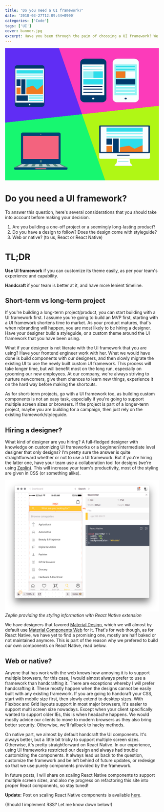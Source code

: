 ```yaml
---
title: 'Do you need a UI framework?'
date: '2018-03-27T12:09:44+0900'
categories: ['Code']
tags: ['UI']
cover: banner.jpg
excerpt: Have you been through the pain of choosing a UI framework? We had gone through few tens times, here's my take on choosing UI framework.
---
```


![Banner](./banner.jpg "Banner")

# Do you need a UI framework?
To answer this question, here's several considerations that you should take into account before making your decision.

1. Are you building a one-off project or a seemingly long-lasting product?
1. Do you have a design to follow? Does the design come with styleguide?
1. Web or native? (to us, React or React Native)

# TL;DR
**Use UI framework** if you can customize its theme easily, as per your team's experience and capability.

**Handcraft** if your team is better at it, and have more lenient timeline.

## Short-term vs long-term project
If you're building a long-term project/product, you can start building with a UI framework first. I assume you're going to build an MVP first, starting with a UI framework shortens time to market. As your product matures, that's when rebranding will happen, you are most likely to be hiring a designer. Have your designer build a styleguide, or a custom theme around the UI framework that you have been using.

What if your designer is not literate with the UI framework that you are using? Have your frontend engineer work with her. What we would have done is build components with our designers, and then slowly migrate the existing UI to use the newly built custom UI framework. This process will take longer time, but will benefit most on the long run, especially on grooming our new employees. At our company, we're always striving to nurture newcomers, give them chances to learn new things, experience it on the hard way before making the shortcuts.

As for short-term projects, go with a UI framework too, as building custom components is not an easy task, especially if you're going to support multiple screen sizes or browsers. If the project is part of a longer-term project, maybe you are building for a campaign, then just rely on the existing framework/styleguide.

## Hiring a designer?
What kind of designer are you hiring? A full-fledged designer with knowledge on customizing UI frameworks or a beginner/intermediate level designer that only designs? I'm pretty sure the answer is quite straightforward whether or not to use a UI framework. But if you're hiring the latter one, have your team use a collaboration tool for designs (we're using [Zeplin](https://zeplin.io/)). This will increase your team's productivity, most of the styling are given in CSS (or something alike).

![Zeplin](./zeplin.png "Zeplin")
_Zeplin providing the styling information with React Native extension_

We have designers that favored [Material Design](https://material.io/), which we will almost by default use [Material Components Web](https://github.com/material-components/material-components-web) for it. That's for web though, as for React Native, we have yet to find a promising one, mostly are half baked or not maintained anymore. This is part of the reason why we prefered to build our own components on React Native, read below.

## Web or native?
Anyone that has work with the web knows how annoying it is to support multiple browsers, for this case, I would almost always prefer to use a framework than handcrafting it. There are exceptions whereby I will prefer handcrafting it. These mostly happen when the designs cannot be easily built with any existing framework. If you are going to handcraft your CSS, start with mobile size first, then slowly extend to desktop sizes. With Flexbox and Grid layouts support in most major browsers, it's easier to support multi screen size nowadays. Except when your client specifically wanted to support older IEs, this is when headache happens. We would mostly advice our clients to move to modern browsers as they also bring better security. Otherwise, we'll fallback to hacky methods.

On native part, we almost by default handcraft the UI components. It's always better, but a little bit tricky to support multiple screen sizes. Otherwise, it's pretty straightforward on React Native. In our experience, using UI frameworks restricted our design and always had trouble customizing the components. It always lead us back to the question, customize the framework and be left behind of future updates, or redesign so that we use purely components provided by the framework.

In future posts, I will share on scaling React Native components to support multiple screen sizes, and also my progress on refactoring this site into proper React components, so stay tuned!

__Update:__ Post on scaling React Native components is available [here](/blog/react-native-support-multiple-screen-sizes).

(Should I implement RSS? Let me know down below!)
